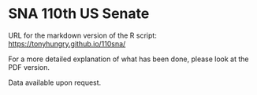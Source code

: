 # SNA 110th US Senate 

URL for the markdown version of the R script: https://tonyhungry.github.io/110sna/

For a more detailed explanation of what has been done, please look at the PDF version.


Data available upon request.
